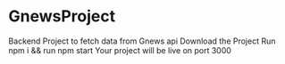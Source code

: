 # GnewsProject
Backend Project to fetch data from Gnews api
Download the Project
Run npm i && run npm start
Your project will be live on port 3000
